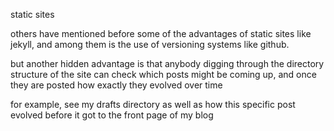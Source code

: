 <!-- 
learning
big data
situated cognition
 -->
static sites

others have mentioned before some of the advantages of static sites like jekyll, and among them is the use of versioning systems like github. 

but another hidden advantage is that anybody digging through the directory structure of the site can check which posts might be coming up, and once they are posted how exactly they evolved over time 

for example, see my drafts directory as well as how this specific post evolved before it got to the front page of my blog